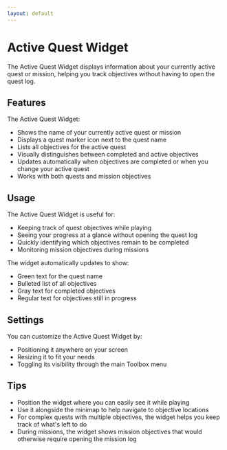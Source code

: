 ```yaml
---
layout: default
---
```


# Active Quest Widget

The Active Quest Widget displays information about your currently active quest or mission, helping you track objectives without having to open the quest log.

## Features

The Active Quest Widget:
- Shows the name of your currently active quest or mission
- Displays a quest marker icon next to the quest name
- Lists all objectives for the active quest
- Visually distinguishes between completed and active objectives
- Updates automatically when objectives are completed or when you change your active quest
- Works with both quests and mission objectives

## Usage

The Active Quest Widget is useful for:
- Keeping track of quest objectives while playing
- Seeing your progress at a glance without opening the quest log
- Quickly identifying which objectives remain to be completed
- Monitoring mission objectives during missions

The widget automatically updates to show:
- Green text for the quest name
- Bulleted list of all objectives
- Gray text for completed objectives
- Regular text for objectives still in progress

## Settings

You can customize the Active Quest Widget by:
- Positioning it anywhere on your screen
- Resizing it to fit your needs
- Toggling its visibility through the main Toolbox menu

## Tips

- Position the widget where you can easily see it while playing
- Use it alongside the minimap to help navigate to objective locations
- For complex quests with multiple objectives, the widget helps you keep track of what's left to do
- During missions, the widget shows mission objectives that would otherwise require opening the mission log
